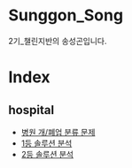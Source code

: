 # Sunggon_Song
2기_챌린지반의 송성곤입니다.

# Index
## hospital
  - <a href="https://dacon.io/competitions/official/9565/overview/description/"> 병원 개/폐업 분류 문제</a>
  - <a href="https://g0n1.tistory.com/116">1등 솔루션 분석</a>
  - <a href="https://g0n1.tistory.com/117">2등 솔루션 분석</a>
